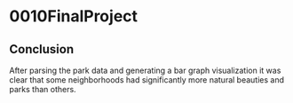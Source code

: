 # 0010FinalProject

## Conclusion 
After parsing the park data and generating a bar graph visualization it was clear that some neighborhoods had significantly more natural beauties and parks than others. 

